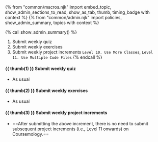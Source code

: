 {% from "common/macros.njk" import embed_topic, show_admin_sections_to_read, show_as_tab, thumb, timing_badge with context %}
{% from "common/admin.njk" import policies, show_admin_summary, topics with context %}

{% call show_admin_summary() %}
1. Submit weekly quiz
1. Submit weekly exercises
1. Submit weekly project increments `Level 10. Use More Classes`, `Level 11. Use Multiple Code Files`
{% endcall %}


#### {{ thumb(1) }} Submit weekly quiz

* As usual


#### {{ thumb(2) }} Submit weekly exercises

* As usual


#### {{ thumb(3) }} Submit weekly project increments

<span id="week9-project">

<include src="montyFragment.md" boilerplate var-displacement="../.." var-header="**Level 10. Use More Classes**" var-fragment="monty-fragment.md#monty10" />

<p/>

* ==After submitting the above increment, there is no need to submit subsequent project increments (i.e., Level 11 onwards) on Coursemology.==

<include src="montyFragment.md" boilerplate var-displacement="../.." var-header="**Level 11. Use Multiple Code Files**" var-fragment="monty-fragment.md#monty11" />
</span>
